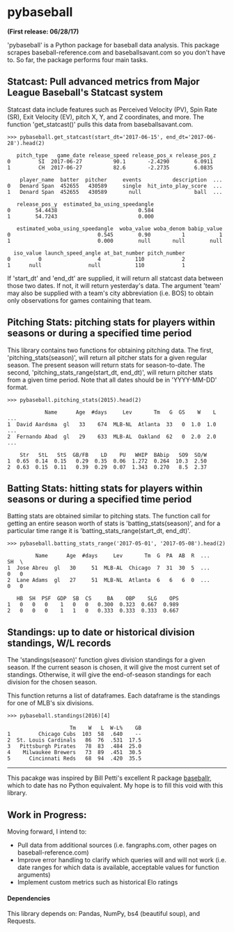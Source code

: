 # pybaseball
**(First release: 06/28/17)**

'pybaseball' is a Python package for baseball data analysis. This package scrapes baseball-reference.com and baseballsavant.com so you don't have to. So far, the package performs four main tasks. 

## Statcast: Pull advanced metrics from Major League Baseball's Statcast system

Statcast data include features such as Perceived Velocity (PV), Spin Rate (SR), Exit Velocity (EV), pitch X, Y, and Z coordinates, and more. The function 'get_statcast()' pulls this data from baseballsavant.com. 

~~~~
>>> pybaseball.get_statcast(start_dt='2017-06-15', end_dt='2017-06-28').head(2)

   pitch_type   game_date release_speed release_pos_x release_pos_z
0         SI  2017-06-27          90.1       -2.4290        6.0911
1         CH  2017-06-27          82.6       -2.2735        6.0835

    player_name  batter  pitcher     events          description  ...        
0   Denard Span  452655   430589     single  hit_into_play_score  ...
1   Denard Span  452655   430589       null                 ball  ...

   release_pos_y  estimated_ba_using_speedangle
0        54.4438                          0.584
1        54.7243                          0.000

   estimated_woba_using_speedangle  woba_value woba_denom babip_value 
0                            0.545        0.90          1           1
1                            0.000        null       null        null

  iso_value launch_speed_angle at_bat_number pitch_number
0         0                  4           110            2
1      null               null           110            1
~~~~

If 'start_dt' and 'end_dt' are supplied, it will return all statcast data between those two dates. If not, it will return yesterday's data. The argument 'team' may also be supplied with a team's city abbreviation (i.e. BOS) to obtain only observations for games containing that team. 

## Pitching Stats: pitching stats for players within seasons or during a specified time period

This library contains two functions for obtaining pitching data. The first, 'pitching_stats(season)', will return all pitcher stats for a given regular season. The present season will return stats for season-to-date. The second, 'pitching_stats_range(start_dt, end_dt)', will return pitcher stats from a given time period. Note that all dates should be in 'YYYY-MM-DD' format. 

~~~~
>>> pybaseball.pitching_stats(2015).head(2)

            Name      Age  #days     Lev       Tm   G  GS    W    L  ...  
1  David Aardsma  gl   33    674  MLB-NL  Atlanta  33   0  1.0  1.0  ...
2  Fernando Abad  gl   29    633  MLB-AL  Oakland  62   0  2.0  2.0  ...

    Str   StL   StS  GB/FB    LD    PU   WHIP  BAbip   SO9  SO/W
1  0.65  0.14  0.15   0.29  0.35  0.06  1.272  0.264  10.3  2.50
2  0.63  0.15  0.11   0.39  0.29  0.07  1.343  0.270   8.5  2.37
~~~~


## Batting Stats: hitting stats for players within seasons or during a specified time period

Batting stats are obtained similar to pitching stats. The function call for getting an entire season worth of stats is 'batting_stats(season)', and for a particular time range it is 'batting_stats_range(start_dt, end_dt)'. 

~~~~
>>> pybaseball.batting_stats_range('2017-05-01', '2017-05-08').head(2)

         Name      Age  #days     Lev       Tm  G  PA  AB  R  ...     SH  \
1  Jose Abreu  gl   30     51  MLB-AL  Chicago  7  31  30  5  ...      0   0
2  Lane Adams  gl   27     51  MLB-NL  Atlanta  6   6   6  0  ...      0   0

   HB  SH  PSF  GDP  SB  CS     BA    OBP    SLG    OPS
1   0   0   0    1   0   0   0.300  0.323  0.667  0.989
2   0   0   0    1   1   0   0.333  0.333  0.333  0.667
~~~~

## Standings: up to date or historical division standings, W/L records

The 'standings(season)' function gives division standings for a given season. If the current season is chosen, it will give the most current set of standings. Otherwise, it will give the end-of-season standings for each division for the chosen season. 

This function returns a list of dataframes. Each dataframe is the standings for one of MLB's six divisions. 

~~~~
>>> pybaseball.standings(2016)[4]

                    Tm    W   L  W-L%    GB
1         Chicago Cubs  103  58  .640    --
2  St. Louis Cardinals   86  76  .531  17.5
3   Pittsburgh Pirates   78  83  .484  25.0
4    Milwaukee Brewers   73  89  .451  30.5
5      Cincinnati Reds   68  94  .420  35.5
~~~~

------

This pacakge was inspired by Bill Petti's excellent R package [baseballr](https://github.com/billpetti/baseballr), which to date has no Python equivalent. My hope is to fill this void with this library. 

## Work in Progress:
Moving forward, I intend to:

* Pull data from additional sources (i.e. fangraphs.com, other pages on baseball-reference.com)
* Improve error handling to clarify which queries will and will not work (i.e. date ranges for which data is available, acceptable values for function arguments)
* Implement custom metrics such as historical Elo ratings

#### Dependencies

This library depends on: Pandas, NumPy, bs4 (beautiful soup), and Requests. 

